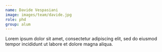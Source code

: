 ```yaml
---
name: Davide Vespasiani
image: images/team/davide.jpg
role: phd
group: alum
---
```


Lorem ipsum dolor sit amet, consectetur adipiscing elit, sed do eiusmod tempor incididunt ut labore et dolore magna aliqua.
